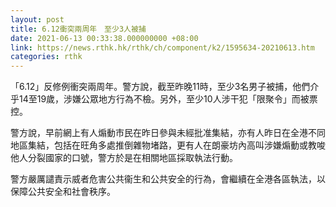 ```yaml
---
layout: post
title: 6.12衝突兩周年　至少3人被捕
date: 2021-06-13 00:33:38.000000000 +08:00
link: https://news.rthk.hk/rthk/ch/component/k2/1595634-20210613.htm
categories: rthk
---
```


「6.12」反修例衝突兩周年。警方說，截至昨晚11時，至少3名男子被捕，他們介乎14至19歲，涉嫌公眾地方行為不檢。另外，至少10人涉干犯「限聚令」而被票控。

警方說，早前網上有人煽動市民在昨日參與未經批准集結，亦有人昨日在全港不同地區集結，包括在旺角多處推倒雜物堵路，更有人在朗豪坊內高叫涉嫌煽動或教唆他人分裂國家的口號，警方於是在相關地區採取執法行動。

警方嚴厲譴責示威者危害公共衞生和公共安全的行為，會繼續在全港各區執法，以保障公共安全和社會秩序。

